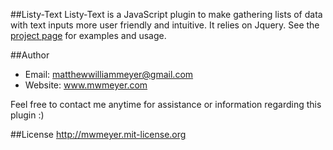##Listy-Text
Listy-Text is a JavaScript plugin to make gathering lists of data with text inputs more user friendly and intuitive. It relies on Jquery. See the [project page](http://mwmnj.github.com/listy-text) for examples and usage. 

##Author
- Email: matthewwilliammeyer@gmail.com
- Website: www.mwmeyer.com

Feel free to contact me anytime for assistance or information regarding this plugin :)

##License
http://mwmeyer.mit-license.org
